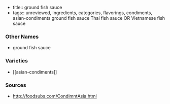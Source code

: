 - title:: ground fish sauce
- tags:: unreviewed, ingredients, categories, flavorings, condiments, asian-condiments
ground fish sauce Thai fish sauce OR Vietnamese fish sauce

### Other Names

* ground fish sauce

### Varieties

* [[asian-condiments]]

### Sources
* http://foodsubs.com/CondimntAsia.html
